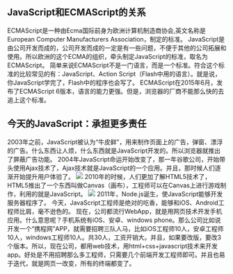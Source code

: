 ## JavaScript和ECMAScript的关系
ECMAScript是一种由Ecma国际前身为欧洲计算机制造商协会,英文名称是European Computer Manufacturers Association，制定的标准。
JavaScript是由公司开发而成的，公司开发而成的一定是有一些问题，不便于其他的公司拓展和使用。所以欧洲的这个ECMA的组织，牵头制定JavaScript的标准，取名为ECMAScript。
简单来说ECMAScript不是一门语言，而是一个标准。符合这个标准的比较常见的有：JavaScript、Action Script（Flash中用的语言）。就是说，你JavaScript学完了，Flash中的程序也会写了。
ECMAScript在2015年6月，发布了ECMAScript 6版本，语言的能力更强。但是，浏览器的厂商不能那么快的去追上这个标准。
## 今天的JavaScript：承担更多责任
2003年之前，JavaScript被认为“牛皮鲜”，用来制作页面上的广告，弹窗、漂浮的广告。什么东西让人烦，什么东西就是JavaScript开发的。所以浏览器就推出了屏蔽广告功能。
2004年JavaScript命运开始改变了，那一年谷歌公司，开始带头使用Ajax技术了，Ajax技术就是JavaScript的一个应用。并且，那时候人们逐渐开始提升用户体验了。
![](images/js1.png)
2010年的时候，人们更加了解HTML5技术了，HTML5推出了一个东西叫做Canvas（画布），工程师可以在Canvas上进行游戏制作，利用的就是JavaScript。
![](images/js2.png)
2011年，Node.js诞生，使JavaScript能够开发服务器程序了。
今天，JavaScript工程师是绝对的吃香，能够和iOS、Android工程师比肩，毫不逊色的。
现在，公司都流行WebApp，就是用网页技术开发手机应用。什么意思呢？手机系统有iOS、安卓、windows phone。那么公司比如说开发一个“携程网”APP，就需要招聘三队人马，比如iOS工程师10人，安卓工程师10人，windows工程师10人。共30人，工资开销大。并且，如果要改版，要改3个版本。所以，现在公司，都用web技术，用html+css+javascript技术来开发app。好处是不用招聘那么多工程师，只需要几个前端开发工程师即可。并且也易于迭代，就是网页一改变，所有的终端都变了。
